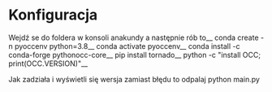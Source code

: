 # Konfiguracja
Wejdź se do foldera w konsoli anakundy a następnie rób to__
conda create -n pyoccenv python=3.8__
conda activate pyoccenv__
conda install -c conda-forge pythonocc-core__
pip install tornado__
python -c "install OCC; print(OCC.VERSION)"__

Jak zadziała i wyświetli się wersja zamiast błędu to odpalaj
python main.py